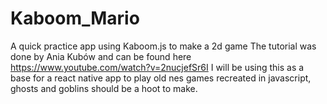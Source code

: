 # Kaboom_Mario
A quick practice app using Kaboom.js to make a 2d game 
The tutorial was done by Ania Kubów and can be found here https://www.youtube.com/watch?v=2nucjefSr6I
I will be using this as a base for a react native app to play old nes games recreated in javascript, ghosts and goblins should be a hoot to make. 
